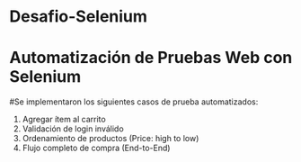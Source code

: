 # Desafio-Selenium
# Automatización de Pruebas Web con Selenium
#Se implementaron los siguientes casos de prueba automatizados:
1. Agregar ítem al carrito
2. Validación de login inválido
3. Ordenamiento de productos (Price: high to low)
4. Flujo completo de compra (End-to-End)